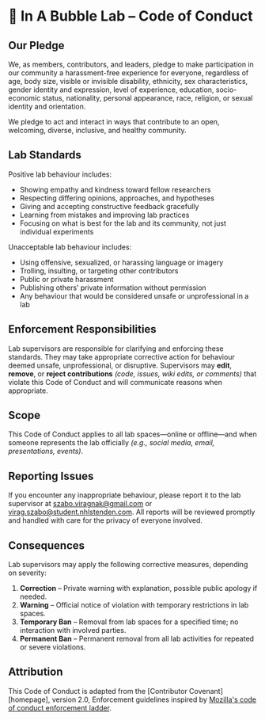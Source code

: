 # 🧪 In A Bubble Lab – Code of Conduct

## Our Pledge

We, as members, contributors, and leaders, pledge to make participation in our
community a harassment-free experience for everyone, regardless of age, body
size, visible or invisible disability, ethnicity, sex characteristics, gender
identity and expression, level of experience, education, socio-economic status,
nationality, personal appearance, race, religion, or sexual identity
and orientation.

We pledge to act and interact in ways that contribute to an open, welcoming,
diverse, inclusive, and healthy community.

## Lab Standards

Positive lab behaviour includes:
* Showing empathy and kindness toward fellow researchers
* Respecting differing opinions, approaches, and hypotheses
* Giving and accepting constructive feedback gracefully
* Learning from mistakes and improving lab practices
* Focusing on what is best for the lab and its community, not just individual experiments

Unacceptable lab behaviour includes:
* Using offensive, sexualized, or harassing language or imagery
* Trolling, insulting, or targeting other contributors
* Public or private harassment
* Publishing others’ private information without permission
* Any behaviour that would be considered unsafe or unprofessional in a lab

## Enforcement Responsibilities

Lab supervisors are responsible for clarifying and enforcing these standards.
They may take appropriate corrective action for behaviour deemed unsafe, unprofessional, or disruptive.
Supervisors may **edit**, **remove**, or **reject contributions** _(code, issues, wiki edits, or comments)_
that violate this Code of Conduct and will communicate reasons when appropriate.

## Scope

This Code of Conduct applies to all lab spaces—online or offline—and 
when someone represents the lab officially _(e.g., social media, email, presentations, events)_.

## Reporting Issues

If you encounter any inappropriate behaviour, 
please report it to the lab supervisor at szabo.viragnak@gmail.com or virag.szabo@student.nhlstenden.com.
All reports will be reviewed promptly and handled with care for the privacy of everyone involved.

## Consequences

Lab supervisors may apply the following corrective measures, depending on severity:
1. **Correction** – Private warning with explanation, possible public apology if needed.
2. **Warning** – Official notice of violation with temporary restrictions in lab spaces.
3. **Temporary Ban** – Removal from lab spaces for a specified time; no interaction with involved parties.
4. **Permanent Ban** – Permanent removal from all lab activities for repeated or severe violations.

## Attribution

This Code of Conduct is adapted from the [Contributor Covenant][homepage],
version 2.0, Enforcement guidelines inspired by [Mozilla's code of conduct
enforcement ladder](https://github.com/mozilla/diversity).
